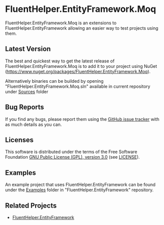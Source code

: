 # FluentHelper.EntityFramework.Moq

FluentHelper.EntityFramework.Moq is an extensions to FluentHelper.EntityFramework allowing an easier way to test projects using them.

Latest Version
--------------
The best and quickest way to get the latest release of FluentHelper.EntityFramework.Moq is to add it to your project using
NuGet (<https://www.nuget.org/packages/FluentHelper.EntityFramework.Moq>).

Alternatively binaries can be builded by opening "FluentHelper.EntityFramework.Moq.sln" available in current repository under [Sources](https://github.com/MrSeekino/FluentHelper.EntityFramework.Moq/tree/master/Sources) folder

Bug Reports
-----------
If you find any bugs, please report them using the [GitHub issue tracker](https://github.com/MrSeekino/FluentHelper.EntityFramework.Moq/issues) with as much details as you can.

Licenses
--------
This software is distributed under the terms of the Free Software Foundation [GNU Public License (GPL), version 3.0](http://www.gnu.org/licenses/gpl-3.0-standalone.html) (see [LICENSE](LICENSE)).

Examples
--------
An example project that uses FluentHelper.EntityFramework can be found under the [Examples](https://github.com/MrSeekino/FluentHelper.EntityFramework/tree/master/Examples) folder in "FluentHelper.EntityFramework" repository.

Related Projects
--------
  - [FluentHelper.EntityFramework](https://github.com/MrSeekino/FluentHelper.EntityFramework)
